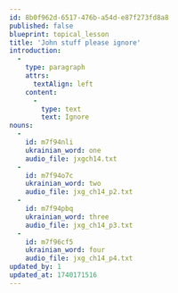 ```yaml
---
id: 8b0f962d-6517-476b-a54d-e87f273fd8a8
published: false
blueprint: topical_lesson
title: 'John stuff please ignore'
introduction:
  -
    type: paragraph
    attrs:
      textAlign: left
    content:
      -
        type: text
        text: Ignore
nouns:
  -
    id: m7f94nli
    ukrainian_word: one
    audio_file: jxgch14.txt
  -
    id: m7f94o7c
    ukrainian_word: two
    audio_file: jxg_ch14_p2.txt
  -
    id: m7f94pbq
    ukrainian_word: three
    audio_file: jxg_ch14_p3.txt
  -
    id: m7f96cf5
    ukrainian_word: four
    audio_file: jxg_ch14_p4.txt
updated_by: 1
updated_at: 1740171516
---
```

